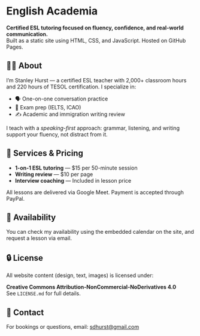 # English Academia

**Certified ESL tutoring focused on fluency, confidence, and real-world communication.**  
Built as a static site using HTML, CSS, and JavaScript. Hosted on GitHub Pages.

## 🧑‍🏫 About

I’m Stanley Hurst — a certified ESL teacher with 2,000+ classroom hours and 220 hours of TESOL certification. I specialize in:

- 🗣️ One-on-one conversation practice
- 🛬 Exam prep (IELTS, ICAO)
- ✍️ Academic and immigration writing review

I teach with a *speaking-first* approach: grammar, listening, and writing support your fluency, not distract from it.

## 💼 Services & Pricing

- **1-on-1 ESL tutoring** — $15 per 50-minute session  
- **Writing review** — $10 per page  
- **Interview coaching** — Included in lesson price  

All lessons are delivered via Google Meet. Payment is accepted through PayPal.

## 📆 Availability

You can check my availability using the embedded calendar on the site, and request a lesson via email.

## 🔒 License

All website content (design, text, images) is licensed under:

**Creative Commons Attribution-NonCommercial-NoDerivatives 4.0**  
See `LICENSE.md` for full details.

## 📧 Contact

For bookings or questions, email: [sdhurst@gmail.com](mailto:sdhurst@gmail.com)

